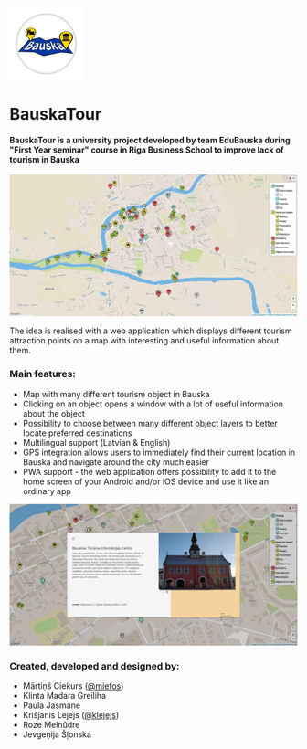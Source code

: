 ![Picture of a object description](./data/app_icons/icon-128x128.png) 
# BauskaTour

#### BauskaTour is a university project developed by team EduBauska during "First Year seminar" course in Riga Business School to improve lack of tourism in Bauska

![Picture of a map and all objects on it](./readme_data/picture1.jpg)

The idea is realised with a web application which displays different tourism attraction points on a map with interesting and useful information about them.

### Main features:
* Map with many different tourism object in Bauska
* Clicking on an object opens a window with a lot of useful information about the object
* Possibility to choose between many different object layers to better locate preferred destinations
* Multilingual support (Latvian & English)
* GPS integration allows users to immediately find their current location in Bauska and navigate around the city much easier
* PWA support - the web application offers possibility to add it to the home screen of your Android and/or iOS device and use it like an ordinary app

![Picture of a object description](./readme_data/picture2.jpg)

### Created, developed and designed by:
* Mārtiņš Ciekurs ([@miefos](https://github.com/miefos))
* Klinta Madara Greiliha
* Paula Jasmane
* Krišjānis Lējējs ([@klejejs](https://github.com/klejejs))
* Roze Melnūdre
* Jevgeņija Šļonska